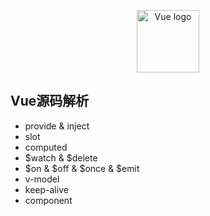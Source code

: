 <p align="center"><a href="https://vuejs.org" target="_blank" rel="noopener noreferrer"><img width="100" src="https://vuejs.org/images/logo.png" alt="Vue logo"></a></p>

## Vue源码解析
 - provide & inject
 - slot
 - computed
 - $watch & $delete
 - $on & $off & $once & $emit
 - v-model
 - keep-alive
 - component
